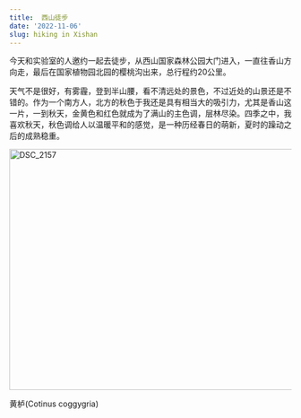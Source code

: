 ```yaml
---
title:  西山徒步
date: '2022-11-06'
slug: hiking in Xishan
---
```


今天和实验室的人邀约一起去徒步，从西山国家森林公园大门进入，一直往香山方向走，最后在国家植物园北园的樱桃沟出来，总行程约20公里。

天气不是很好，有雾霾，登到半山腰，看不清远处的景色，不过近处的山景还是不错的。作为一个南方人，北方的秋色于我还是具有相当大的吸引力，尤其是香山这一片，一到秋天，金黄色和红色就成为了满山的主色调，层林尽染。四季之中，我喜欢秋天，秋色调给人以温暖平和的感觉，是一种历经春日的萌新，夏时的躁动之后的成熟稳重。

<a href="https://www.flickr.com/photos/196987831@N04/52511428281/" ><img src="//live.staticflickr.com/65535/52511428281_fff32052df_z.jpg" width="680" height="430" alt="DSC_2157"></a>


黄栌(Cotinus coggygria)
